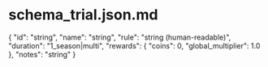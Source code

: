 # schema_trial.json.md
{
  "id": "string",
  "name": "string",
  "rule": "string (human-readable)",
  "duration": "1_season|multi",
  "rewards": { "coins": 0, "global_multiplier": 1.0 },
  "notes": "string"
}
